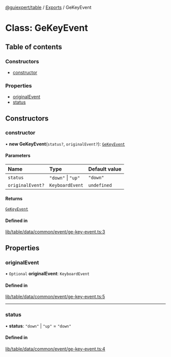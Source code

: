 [@guiexpert/table](../README.md) / [Exports](../modules.md) / GeKeyEvent

# Class: GeKeyEvent

## Table of contents

### Constructors

- [constructor](GeKeyEvent.md#constructor)

### Properties

- [originalEvent](GeKeyEvent.md#originalevent)
- [status](GeKeyEvent.md#status)

## Constructors

### constructor

• **new GeKeyEvent**(`status?`, `originalEvent?`): [`GeKeyEvent`](GeKeyEvent.md)

#### Parameters

| Name | Type | Default value |
| :------ | :------ | :------ |
| `status` | ``"down"`` \| ``"up"`` | `"down"` |
| `originalEvent?` | `KeyboardEvent` | `undefined` |

#### Returns

[`GeKeyEvent`](GeKeyEvent.md)

#### Defined in

[lib/table/data/common/event/ge-key-event.ts:3](https://github.com/guiexperttable/ge-table/blob/7d8ffe2/libs/table/src/lib/table/data/common/event/ge-key-event.ts#L3)

## Properties

### originalEvent

• `Optional` **originalEvent**: `KeyboardEvent`

#### Defined in

[lib/table/data/common/event/ge-key-event.ts:5](https://github.com/guiexperttable/ge-table/blob/7d8ffe2/libs/table/src/lib/table/data/common/event/ge-key-event.ts#L5)

___

### status

• **status**: ``"down"`` \| ``"up"`` = `"down"`

#### Defined in

[lib/table/data/common/event/ge-key-event.ts:4](https://github.com/guiexperttable/ge-table/blob/7d8ffe2/libs/table/src/lib/table/data/common/event/ge-key-event.ts#L4)

